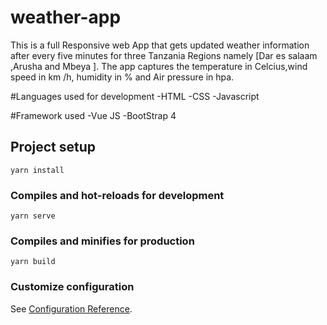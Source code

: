 # weather-app
This is a full Responsive web App that gets updated weather information after every five minutes for three Tanzania Regions namely [Dar es salaam ,Arusha and Mbeya ].
The app captures the temperature in Celcius,wind speed in km /h, humidity in % and Air pressure in hpa.

#Languages used for development
-HTML
-CSS
-Javascript

#Framework used
-Vue JS
-BootStrap 4



## Project setup
```
yarn install
```

### Compiles and hot-reloads for development
```
yarn serve
```

### Compiles and minifies for production
```
yarn build
```

### Customize configuration
See [Configuration Reference](https://cli.vuejs.org/config/).
